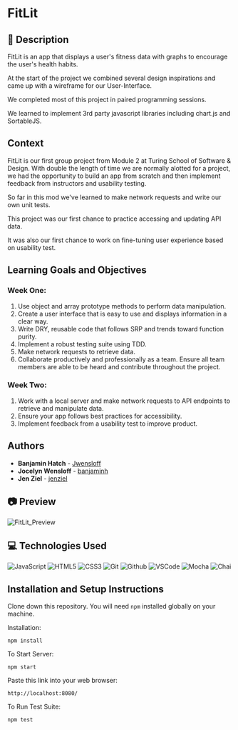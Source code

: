 # FitLit
## 📝 Description
FitLit is an app that displays a user's fitness data with graphs to encourage the user's health habits.  

At the start of the project we combined several design inspirations and came up with a wireframe for our User-Interface.  

We completed most of this project in paired programming sessions.

We learned to implement 3rd party javascript libraries including chart.js and SortableJS.   

## Context
FitLit is our first group project from Module 2 at Turing School of Software & Design.  With double the length of time we are normally alotted for a project, we had the opportunity to build an app from scratch and then implement feedback from instructors and usability testing.  

So far in this mod we've learned to make network requests and write our own unit tests.  

This project was our first chance to practice accessing and updating API data. 

It was also our first chance to work on fine-tuning user experience based on usability test.  

## Learning Goals and Objectives
### Week One:
1. Use object and array prototype methods to perform data manipulation.  
2. Create a user interface that is easy to use and displays information in a clear way.  
3. Write DRY, reusable code that follows SRP and trends toward function purity. 
4. Implement a robust testing suite using TDD.  
5. Make network requests to retrieve data.  
6. Collaborate productively and professionally as a team. Ensure all team members are able to be heard and contribute throughout the project.

### Week Two:
1. Work with a local server and make network requests to API endpoints to retrieve and manipulate data.  
2.  Ensure your app follows best practices for accessibility.  
3.  Implement feedback from a usability test to improve product.

## Authors
* **Banjamin Hatch** -  [Jwensloff](https://github.com/Jwensloff)
* **Jocelyn Wensloff** -  [banjaminh](https://github.com/banjaminh)
* **Jen Ziel** -  [jenziel](https://github.com/jenziel)

## 📷 Preview
![FitLit_Preview](https://media.giphy.com/media/v1.Y2lkPTc5MGI3NjExMnd1a3I5M2xid2EyanZjc2VvOXJxdWpvYWVqcmsyZGlocW52NnpxNSZlcD12MV9pbnRlcm5hbF9naWZfYnlfaWQmY3Q9Zw/afJcHzIPOom2h4IyX5/giphy.gif)


## 💻 Technologies Used
![JavaScript](https://img.shields.io/badge/JavaScript-F7DF1E?style=for-the-badge&logo=javascript&logoColor=black)
![HTML5](https://img.shields.io/badge/html5-%23E34F26.svg?style=for-the-badge&logo=html5&logoColor=white)
![CSS3](https://img.shields.io/badge/-CSS-05122A?style=flat&logo=css3)
![Git](https://img.shields.io/badge/-Git-05122A?style=flat&logo=git)
![Github](https://img.shields.io/badge/-GitHub-05122A?style=flat&logo=github)
![VSCode](https://img.shields.io/badge/-VS_Code-05122A?style=flat&logo=visualstudio)
![Mocha](https://img.shields.io/badge/mocha.js-323330?style=for-the-badge&logo=mocha&logoColor=Brown)
![Chai](https://img.shields.io/badge/chai.js-323330?style=for-the-badge&logo=chai&logoColor=red)


## Installation and Setup Instructions

Clone down this repository. You will need `npm` installed globally on your machine.  

Installation:

`npm install`  

To Start Server:

`npm start`

Paste this link into your web browser:

`http://localhost:8080/`


To Run Test Suite:

`npm test`
